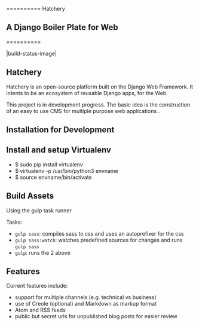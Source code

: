 ==========
Hatchery
## A Django Boiler Plate for Web
==========

|build-status-image|

Hatchery
------

Hatchery is an open-source platform built on the Django Web Framework.
It intents to be an ecosystem of reusable Django apps, for the Web.

This project is in development progress. The basic idea is the construction of an easy to use
CMS for multiple purpose web applications  .


Installation for Development
---------------
## Install and setup Virtualenv

- $ sudo pip install virtualenv
- $ virtualenv -p /usr/bin/python3 envname
- $ source envname/bin/activate

## Build Assets

Using the gulp task runner

Tasks:

- `gulp sass`: compiles sass to css and uses an autoprefixer for the css
- `gulp sass:watch`: watches predefined sources for changes and runs `gulp sass`
- `gulp`: runs the 2 above



Features
---------

Current features include:

* support for multiple channels (e.g. technical vs business)
* use of Creole (optional) and Markdown as markup format
* Atom and RSS feeds
* public but secret urls for unpublished blog posts for easier review
